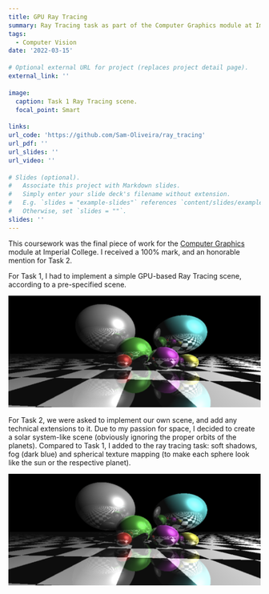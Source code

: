 ```yaml
---
title: GPU Ray Tracing
summary: Ray Tracing task as part of the Computer Graphics module at Imperial College London. Received an honorable mention for "scene composition" for Part 2.
tags:
  - Computer Vision
date: '2022-03-15'

# Optional external URL for project (replaces project detail page).
external_link: ''

image:
  caption: Task 1 Ray Tracing scene.
  focal_point: Smart

links:
url_code: 'https://github.com/Sam-Oliveira/ray_tracing'
url_pdf: ''
url_slides: ''
url_video: ''

# Slides (optional).
#   Associate this project with Markdown slides.
#   Simply enter your slide deck's filename without extension.
#   E.g. `slides = "example-slides"` references `content/slides/example-slides.md`.
#   Otherwise, set `slides = ""`.
slides: ''
---
```


This coursework was the final piece of work for the [Computer Graphics](https://wp.doc.ic.ac.uk/bkainz/teaching/60005-co317-computer-graphics/) module at Imperial College. I received a 100% mark, and an honorable mention for Task 2. 

For Task 1, I had to implement a simple GPU-based Ray Tracing scene, according to a pre-specified scene. 


![alt text](featured.png "Title")

For Task 2, we were asked to implement our own scene, and add any technical extensions to it. Due to my passion for space, I decided to create a solar system-like scene (obviously ignoring the proper orbits of the planets). Compared to Task 1, I added to the ray tracing task: soft shadows, fog (dark blue) and spherical texture mapping (to make each sphere look like the sun or the respective planet).

![alt text](featured.png "Title")